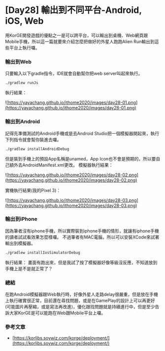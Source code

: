 # [Day28] 輸出到不同平台-Android, iOS, Web
用KorGE開發遊戲的優點之一是可以跨平台，可以輸出到桌機、Web網頁跟Mobile手機，所以這一篇就要來介紹怎麼把做好的外星人跑跑Alien Run輸出到這些平台上執行囉。

### 輸出到Web
只要輸入以下gradle指令，IDE就會自動幫你把web server叫起來執行。
```
./gradlew runJs
```
執行結果：

![https://yayachang.github.io/ithome2020/images/day28-01.png](https://yayachang.github.io/ithome2020/images/day28-01.png)

### 輸出到Android
記得先準備測試的Android手機或是去Android Studio把一個模擬器開起來，執行下列指令就會幫你裝進去囉。
```
./gradlew installAndroidDebug
```
但是裝到手機上的預設App名稱是unamed，App Icon也不會是預期的，所以要自己額外去AndroidManifest.xml更改。
模擬器執行結果：

![https://yayachang.github.io/ithome2020/images/day28-02.png](https://yayachang.github.io/ithome2020/images/day28-02.png)

實機執行結果(我的Pixel 3)：

![https://yayachang.github.io/ithome2020/images/day28-03.png](https://yayachang.github.io/ithome2020/images/day28-03.png)

### 輸出到iPhone
因為筆者沒有iphone手機，所以實際裝到iphone手機的情形，就讓有iphone手機的讀者試試看效果怎麼樣囉。
不過筆者有MAC電腦，所以可以安裝XCode來試著輸出到模擬器。
```
./gradlew installIosSimulatorDebug
```
執行結果：
畫面有跑出來，但是我試了按了模擬器好像等級沒反應，不知道放到手機上是不是就正常了？

### 總結
在跑Android模擬器跟Ｗeb執行時，好像外星人走路delay很嚴重，但是放在手機上執行確實很正常，目前還在尋找問題，或是在GamePlay的設計上可以再更好(可能圖片再壓縮，或是寫法再改進)，優化跟找問題就是持續進行中，但是至少告訴大家KorGE是可以能跑在Web跟Mobile平台上囉。

### 參考文章
* [https://korlibs.soywiz.com/korge/deployment/](https://korlibs.soywiz.com/korge/deployment/)
